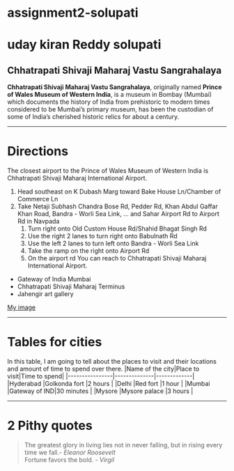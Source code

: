 # assignment2-solupati
# uday kiran Reddy solupati
## Chhatrapati Shivaji Maharaj Vastu Sangrahalaya

**Chhatrapati Shivaji Maharaj Vastu Sangrahalaya**, originally named **Prince of Wales Museum of Western India**, is a museum in Bombay (Mumbai) which documents the history of India from prehistoric to modern times considered to be Mumbai’s primary museum, has been the custodian of some of India’s cherished historic relics for about a century.
***


# Directions
The closest airport to the Prince of Wales Museum of Western India is Chhatrapati Shivaji Maharaj International Airport. 
1. Head southeast on K Dubash Marg toward Bake House Ln/Chamber of Commerce Ln
2. Take Netaji Subhash Chandra Bose Rd, Pedder Rd, Khan Abdul Gaffar Khan Road, Bandra - Worli Sea Link, ... and Sahar Airport Rd to Airport Rd in Navpada
    1. Turn right onto Old Custom House Rd/Shahid Bhagat Singh Rd
    2. Use the right 2 lanes to turn right onto Babulnath Rd
    3. Use the left 2 lanes to turn left onto Bandra - Worli Sea Link
    4. Take the ramp on the right onto Airport Rd
    5. On the airport rd You can reach to Chhatrapati Shivaji Maharaj International Airport. 

* Gateway of India Mumbai
* Chhatrapati Shivaji Maharaj Terminus
* Jahengir art gallery

[My image](Uday.jpeg)

***

# Tables for cities
In this table, I am going to tell about the places to visit and their locations and amount of time to spend over there.
|Name of the city|Place to visit|Time to spend|
|----------------|--------------|-------------|
|Hyderabad       |Golkonda fort |2 hours      |
|Delhi           |Red fort      |1 hour       |
|Mumbai          |Gateway of IND|30 minutes   |
|Mysore          |Mysore palace |3 hours      |

***

# 2 Pithy quotes
> The greatest glory in living lies not in never falling, but in rising every time we fall.- *Eleanor Roosevelt* <br>
> Fortune favors the bold. - *Virgil*